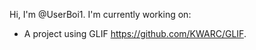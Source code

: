 Hi, I'm @UserBoi1.
I'm currently working on:
  - A project using GLIF https://github.com/KWARC/GLIF.

<!---
UserBoi1/UserBoi1 is a ✨ special ✨ repository because its `README.md` (this file) appears on your GitHub profile.
You can click the Preview link to take a look at your changes.
--->
